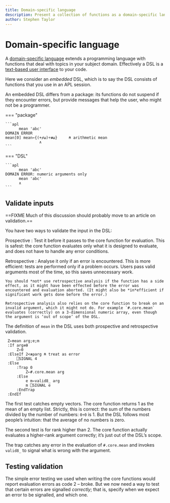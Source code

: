 ```yaml
---
title: Domain-specific language
description: Present a collection of functions as a domain-specific language
author: Stephen Taylor
---
```

# Domain-specific language

A [domain-specific language](https://en.wikipedia.org/wiki/Domain-specific_language "Wikipedia") extends a programming language with functions that deal with topics in your subject domain. 
Effectively a DSL is a [text-based user interface](https://en.wikipedia.org/wiki/Domain-specific_language "Wikipedia") to your code.

Here we consider an _embedded_ DSL, which is to say the DSL consists of functions that you use in an APL session.

An embedded DSL differs from a package: its functions do not suspend if they encounter errors, but provide messages that help the user, who might not be a programmer.

=== "package"

	```apl
	      mean 'abc'
	DOMAIN ERROR
	mean[0] mean←{(+⌿⍵)÷≢⍵}     ⍝ arithmetic mean
	               ∧
    ```

=== "DSL"

	```apl
	      mean 'abc'
	DOMAIN ERROR: numeric arguments only
	      mean 'abc'
	      ∧
	```

## Validate inputs

==FIXME Much of this discussion should probably move to an article on validation.==

You have two ways to validate the input in the DSL:

Prospective
: Test it before it passes to the core function for evaluation. This is safest: the core function evaluates only what it is designed to evaluate, and does not have to handle any error conditions.

Retrospective
: Analyse it only if an error is encountered. This is more efficient: tests are performed only if a problem occurs. Users pass valid arguments most of the time, so this saves unnecessary work. 

	You should *not* use retrospective analysis if the function has a side effect, as it might have been effected before the error was encountered and evaluation aborted. (It might also be *in*efficient if significant work gets done before the error.)

	Retrospective analysis also relies on the core function to break on an invalid argument, which it might not do. For example `#.core.mean` evaluates (correctly) on a 3-dimensional numeric array, even though the argument is ‘out of scope’ of the DSL.

The definition of `mean` in the DSL uses both prospective and retrospective validation.

```apl
 Z←mean arg;e;m
 :If arg≡⍬
     Z←0
 :ElseIf 2<≢⍴arg ⍝ treat as error
     ⎕SIGNAL 4
 :Else
     :Trap 0
         Z←#.core.mean arg
     :Else
         e m←valid8_ arg
         m ⎕SIGNAL e
     :EndTrap
 :EndIf
```

The first test catches empty vectors. The core function returns 1 as the mean of an empty list.
Strictly, this is correct: the sum of the numbers divided by the number of numbers: `0÷0` is 1. 
But the DSL follows most people’s intuition: that the average of no numbers is zero.

The second test is for rank higher than 2.
The core function actually evaluates a higher-rank argument correctly; it’s just out of the DSL’s scope. 

The trap catches any error in the evaluation of `#.core.mean` and invokes `valid8_` to signal what is wrong with the argument. 


## Testing validation

The simple error testing we used when writing the core functions would report evaluation errors as code 2 – broke. 
But we now need a way to test that certain errors are signalled *correctly*; that is, specify when we expect an error to be signalled, and which one.

